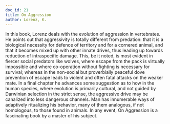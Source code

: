 ```yaml
---
doc_id: 21
title: On Aggression
author: Lorenz, K.
---
```


In this book, Lorenz deals with the evolution of aggression
in vertebrates.  He points out that aggressivity is totally different
from predation: that it is a biological necessity for defence of
territory and for a cornered animal, and that it becomes mixed
up with other innate drives, thus leading up towards reduction
of intraspecific damage. This, be it noted, is most evident in
fiercer social predators like wolves, where escape from the pack
is virtually impossible and where co-operation without fighting
is necessary for survival; whereas in the non-social but proverbially
peaceful dove prevention of escape leads to violent and often
fatal attacks on the weaker mate.
  In a final chapter he advances some suggestion as to how in
the human species, where evolution is primarily cultural, and
not guided by Darwinian selection in the strict sense, the
aggressive drive may be canalized into less dangerous channels.
Man has innumerable ways of adaptively ritualizing his behavior,
many of them analogous, if not homologous, to those found in
animals.  In any event, On Aggression is a fascinating book by
a master of his subject.